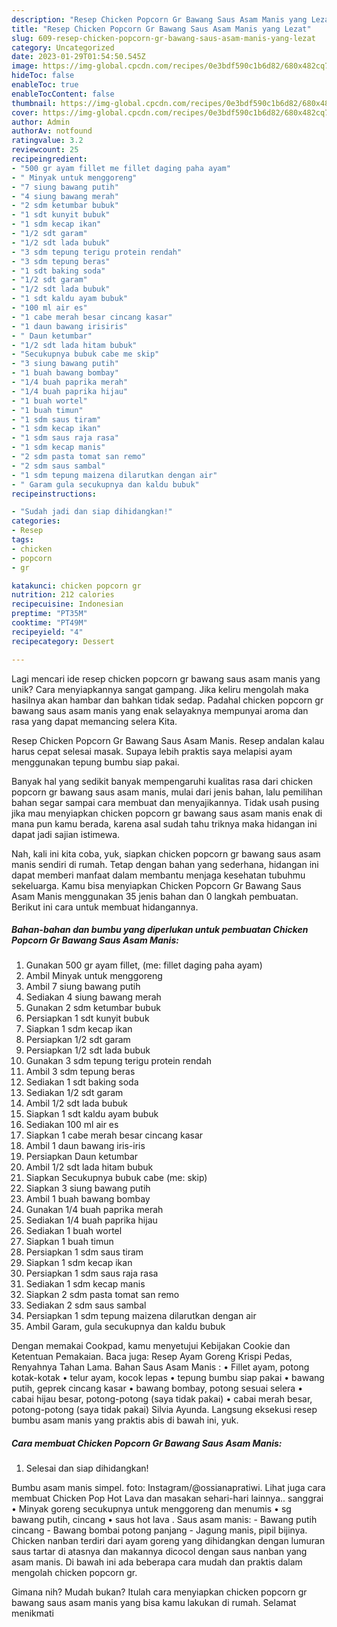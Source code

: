 ```yaml
---
description: "Resep Chicken Popcorn Gr Bawang Saus Asam Manis yang Lezat"
title: "Resep Chicken Popcorn Gr Bawang Saus Asam Manis yang Lezat"
slug: 609-resep-chicken-popcorn-gr-bawang-saus-asam-manis-yang-lezat
category: Uncategorized
date: 2023-01-29T01:54:50.545Z
image: https://img-global.cpcdn.com/recipes/0e3bdf590c1b6d82/680x482cq70/chicken-popcorn-gr-bawang-saus-asam-manis-foto-resep-utama.jpg
hideToc: false
enableToc: true
enableTocContent: false
thumbnail: https://img-global.cpcdn.com/recipes/0e3bdf590c1b6d82/680x482cq70/chicken-popcorn-gr-bawang-saus-asam-manis-foto-resep-utama.jpg
cover: https://img-global.cpcdn.com/recipes/0e3bdf590c1b6d82/680x482cq70/chicken-popcorn-gr-bawang-saus-asam-manis-foto-resep-utama.jpg
author: Admin
authorAv: notfound
ratingvalue: 3.2
reviewcount: 25
recipeingredient:
- "500 gr ayam fillet me fillet daging paha ayam"
- " Minyak untuk menggoreng"
- "7 siung bawang putih"
- "4 siung bawang merah"
- "2 sdm ketumbar bubuk"
- "1 sdt kunyit bubuk"
- "1 sdm kecap ikan"
- "1/2 sdt garam"
- "1/2 sdt lada bubuk"
- "3 sdm tepung terigu protein rendah"
- "3 sdm tepung beras"
- "1 sdt baking soda"
- "1/2 sdt garam"
- "1/2 sdt lada bubuk"
- "1 sdt kaldu ayam bubuk"
- "100 ml air es"
- "1 cabe merah besar cincang kasar"
- "1 daun bawang irisiris"
- " Daun ketumbar"
- "1/2 sdt lada hitam bubuk"
- "Secukupnya bubuk cabe me skip"
- "3 siung bawang putih"
- "1 buah bawang bombay"
- "1/4 buah paprika merah"
- "1/4 buah paprika hijau"
- "1 buah wortel"
- "1 buah timun"
- "1 sdm saus tiram"
- "1 sdm kecap ikan"
- "1 sdm saus raja rasa"
- "1 sdm kecap manis"
- "2 sdm pasta tomat san remo"
- "2 sdm saus sambal"
- "1 sdm tepung maizena dilarutkan dengan air"
- " Garam gula secukupnya dan kaldu bubuk"
recipeinstructions:

- "Sudah jadi dan siap dihidangkan!"
categories:
- Resep
tags:
- chicken
- popcorn
- gr

katakunci: chicken popcorn gr 
nutrition: 212 calories
recipecuisine: Indonesian
preptime: "PT35M"
cooktime: "PT49M"
recipeyield: "4"
recipecategory: Dessert

---
```





Lagi mencari ide resep chicken popcorn gr bawang saus asam manis yang unik? Cara menyiapkannya sangat gampang. Jika keliru mengolah maka hasilnya akan hambar dan bahkan tidak sedap. Padahal chicken popcorn gr bawang saus asam manis yang enak selayaknya mempunyai aroma dan rasa yang dapat memancing selera Kita.





Resep Chicken Popcorn Gr Bawang Saus Asam Manis. Resep andalan kalau harus cepat selesai masak. Supaya lebih praktis saya melapisi ayam menggunakan tepung bumbu siap pakai.

Banyak hal yang sedikit banyak mempengaruhi kualitas rasa dari chicken popcorn gr bawang saus asam manis, mulai dari jenis bahan, lalu pemilihan bahan segar sampai cara membuat dan menyajikannya. Tidak usah pusing jika mau menyiapkan chicken popcorn gr bawang saus asam manis enak di mana pun kamu berada, karena asal sudah tahu triknya maka hidangan ini dapat jadi sajian istimewa.






Nah, kali ini kita coba, yuk, siapkan chicken popcorn gr bawang saus asam manis sendiri di rumah. Tetap dengan bahan yang sederhana, hidangan ini dapat memberi manfaat dalam membantu menjaga kesehatan tubuhmu sekeluarga. Kamu bisa menyiapkan Chicken Popcorn Gr Bawang Saus Asam Manis menggunakan 35 jenis bahan dan 0 langkah pembuatan. Berikut ini cara untuk membuat hidangannya.

<!--inarticleads1-->

##### Bahan-bahan dan bumbu yang diperlukan untuk pembuatan Chicken Popcorn Gr Bawang Saus Asam Manis:

1. Gunakan 500 gr ayam fillet, (me: fillet daging paha ayam)
1. Ambil  Minyak untuk menggoreng
1. Ambil 7 siung bawang putih
1. Sediakan 4 siung bawang merah
1. Gunakan 2 sdm ketumbar bubuk
1. Persiapkan 1 sdt kunyit bubuk
1. Siapkan 1 sdm kecap ikan
1. Persiapkan 1/2 sdt garam
1. Persiapkan 1/2 sdt lada bubuk
1. Gunakan 3 sdm tepung terigu protein rendah
1. Ambil 3 sdm tepung beras
1. Sediakan 1 sdt baking soda
1. Sediakan 1/2 sdt garam
1. Ambil 1/2 sdt lada bubuk
1. Siapkan 1 sdt kaldu ayam bubuk
1. Sediakan 100 ml air es
1. Siapkan 1 cabe merah besar cincang kasar
1. Ambil 1 daun bawang iris-iris
1. Persiapkan  Daun ketumbar
1. Ambil 1/2 sdt lada hitam bubuk
1. Siapkan Secukupnya bubuk cabe (me: skip)
1. Siapkan 3 siung bawang putih
1. Ambil 1 buah bawang bombay
1. Gunakan 1/4 buah paprika merah
1. Sediakan 1/4 buah paprika hijau
1. Sediakan 1 buah wortel
1. Siapkan 1 buah timun
1. Persiapkan 1 sdm saus tiram
1. Siapkan 1 sdm kecap ikan
1. Persiapkan 1 sdm saus raja rasa
1. Sediakan 1 sdm kecap manis
1. Siapkan 2 sdm pasta tomat san remo
1. Sediakan 2 sdm saus sambal
1. Persiapkan 1 sdm tepung maizena dilarutkan dengan air
1. Ambil  Garam, gula secukupnya dan kaldu bubuk


Dengan memakai Cookpad, kamu menyetujui Kebijakan Cookie dan Ketentuan Pemakaian. Baca juga: Resep Ayam Goreng Krispi Pedas, Renyahnya Tahan Lama. Bahan Saus Asam Manis : • Fillet ayam, potong kotak-kotak • telur ayam, kocok lepas • tepung bumbu siap pakai • bawang putih, geprek cincang kasar • bawang bombay, potong sesuai selera • cabai hijau besar, potong-potong (saya tidak pakai) • cabai merah besar, potong-potong (saya tidak pakai) Silvia Ayunda. Langsung eksekusi resep bumbu asam manis yang praktis abis di bawah ini, yuk. 

<!--inarticleads2-->

##### Cara membuat Chicken Popcorn Gr Bawang Saus Asam Manis:


1. Selesai dan siap dihidangkan!

Bumbu asam manis simpel. foto: Instagram/@ossianapratiwi. Lihat juga cara membuat Chicken Pop Hot Lava dan masakan sehari-hari lainnya.. sanggrai • Minyak goreng secukupnya untuk menggoreng dan menumis • sg bawang putih, cincang • saus hot lava . Saus asam manis: - Bawang putih cincang - Bawang bombai potong panjang - Jagung manis, pipil bijinya. Chicken nanban terdiri dari ayam goreng yang dihidangkan dengan lumuran saus tartar di atasnya dan makannya dicocol dengan saus nanban yang asam manis. Di bawah ini ada beberapa cara mudah dan praktis dalam mengolah chicken popcorn gr. 

Gimana nih? Mudah bukan? Itulah cara menyiapkan chicken popcorn gr bawang saus asam manis yang bisa kamu lakukan di rumah. Selamat menikmati
